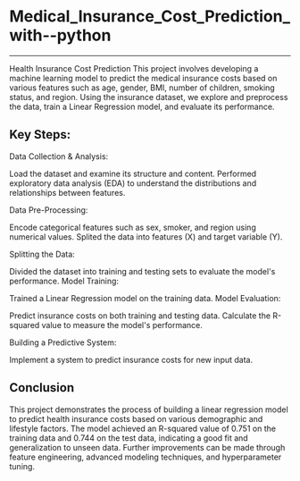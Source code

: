 # Medical_Insurance_Cost_Prediction_with--python
-------------------------------------------------
Health Insurance Cost Prediction
This project involves developing a machine learning model to predict the medical insurance costs based on various features such as age, gender, BMI, number of children, smoking status, and region. Using the insurance dataset, we explore and preprocess the data, train a Linear Regression model, and evaluate its performance.

Key Steps:
-----------
Data Collection & Analysis:

Load the dataset and examine its structure and content.
Performed exploratory data analysis (EDA) to understand the distributions and relationships between features.

Data Pre-Processing:

Encode categorical features such as sex, smoker, and region using numerical values.
Splited the data into features (X) and target variable (Y).

Splitting the Data:

Divided the dataset into training and testing sets to evaluate the model's performance.
Model Training:

Trained a Linear Regression model on the training data.
Model Evaluation:

Predict insurance costs on both training and testing data.
Calculate the R-squared value to measure the model's performance.

Building a Predictive System:

Implement a system to predict insurance costs for new input data.



Conclusion
-----------
This project demonstrates the process of building a linear regression model to predict health insurance costs based on various demographic and lifestyle factors. The model achieved an R-squared value of 0.751 on the training data and 0.744 on the test data, indicating a good fit and generalization to unseen data. Further improvements can be made through feature engineering, advanced modeling techniques, and hyperparameter tuning.
